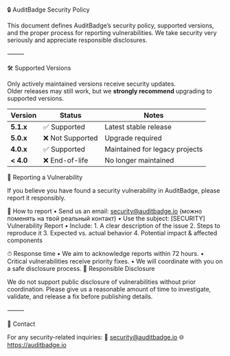 🔒 AuditBadge Security Policy

This document defines AuditBadge’s security policy, supported versions, and the proper process for reporting vulnerabilities.
We take security very seriously and appreciate responsible disclosures.

⸻

🛠 Supported Versions  

Only actively maintained versions receive security updates.  
Older releases may still work, but we **strongly recommend** upgrading to supported versions.

| Version | Status | Notes |
|--------|----------------|-------------------------------|
| **5.1.x** | ✅ Supported | Latest stable release |
| **5.0.x** | ❌ Not Supported | Upgrade required |
| **4.0.x** | ✅ Supported | Maintained for legacy projects |
| **< 4.0** | ❌ End-of-life | No longer maintained |

🐛 Reporting a Vulnerability

If you believe you have found a security vulnerability in AuditBadge, please report it responsibly.

📩 How to report
	•	Send us an email: security@auditbadge.io (можно поменять на твой реальный контакт)
	•	Use the subject: [SECURITY] Vulnerability Report
	•	Include:
	1.	A clear description of the issue
	2.	Steps to reproduce it
	3.	Expected vs. actual behavior
	4.	Potential impact & affected components

⏱ Response time
	•	We aim to acknowledge reports within 72 hours.
	•	Critical vulnerabilities receive priority fixes.
	•	We will coordinate with you on a safe disclosure process.
🔐 Responsible Disclosure

We do not support public disclosure of vulnerabilities without prior coordination.
Please give us a reasonable amount of time to investigate, validate, and release a fix before publishing details.

⸻

🧩 Contact

For any security-related inquiries:
📧 security@auditbadge.io
🌐 https://auditbadge.io 
